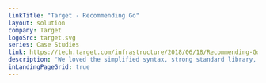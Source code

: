 ```yaml
---
linkTitle: "Target - Recommending Go"
layout: solution
company: Target
logoSrc: target.svg
series: Case Studies
link: https://tech.target.com/infrastructure/2018/06/18/Recommending-GoLang-at-Target.html
description: "We loved the simplified syntax, strong standard library, great external community, and well-built and maintained libraries. We loved the fast compile times and incredibly small images we could build when deploying containers. As we continue to grow and scale our technical solutions to our guests, we find the concurrency primitives in Go particularly useful."
inLandingPageGrid: true
---
```

